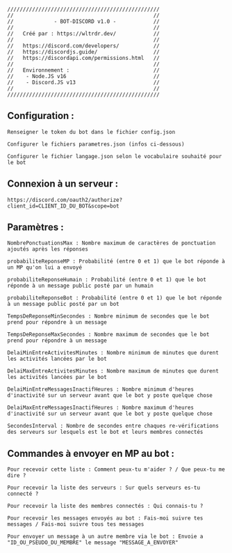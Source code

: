 
    /////////////////////////////////////////////////
    //                                             //
    //             - BOT-DISCORD v1.0 -            //
    //                                             //
    //   Créé par : https://wltrdr.dev/            //
    //                                             //
    //   https://discord.com/developers/           //
    //   https://discordjs.guide/                  //
    //   https://discordapi.com/permissions.html   //
    //                                             //
    //   Environnement :                           //
    //    - Node.JS v16                            //
    //    - Discord.JS v13                         //
    //                                             //
    /////////////////////////////////////////////////



Configuration :
---------------

    Renseigner le token du bot dans le fichier config.json

    Configurer le fichiers parametres.json (infos ci-dessous)

    Configurer le fichier langage.json selon le vocabulaire souhaité pour le bot



Connexion à un serveur :
------------------------

    https://discord.com/oauth2/authorize?client_id=CLIENT_ID_DU_BOT&scope=bot



Paramètres :
------------

    NombrePonctuationsMax : Nombre maximum de caractères de ponctuation ajoutés après les réponses

    probabiliteReponseMP : Probabilité (entre 0 et 1) que le bot réponde à un MP qu'on lui a envoyé

    probabiliteReponseHumain : Probabilité (entre 0 et 1) que le bot réponde à un message public posté par un humain

    probabiliteReponseBot : Probabilité (entre 0 et 1) que le bot réponde à un message public posté par un bot

    TempsDeReponseMinSecondes : Nombre minimum de secondes que le bot prend pour répondre à un message

    TempsDeReponseMaxSecondes : Nombre maximum de secondes que le bot prend pour répondre à un message

    DelaiMinEntreActivitesMinutes : Nombre minimum de minutes que durent les activités lancées par le bot

    DelaiMaxEntreActivitesMinutes : Nombre maximum de minutes que durent les activités lancées par le bot

    DelaiMinEntreMessagesInactifHeures : Nombre minimum d'heures d'inactivité sur un serveur avant que le bot y poste quelque chose

    DelaiMaxEntreMessagesInactifHeures : Nombre maximum d'heures d'inactivité sur un serveur avant que le bot y poste quelque chose

    SecondesInterval : Nombre de secondes entre chaques re-vérifications des serveurs sur lesquels est le bot et leurs membres connectés



Commandes à envoyer en MP au bot :
----------------------------------

    Pour recevoir cette liste : Comment peux-tu m'aider ? / Que peux-tu me dire ?

    Pour recevoir la liste des serveurs : Sur quels serveurs es-tu connecté ?

    Pour recevoir la liste des membres connectés : Qui connais-tu ?

    Pour recevoir les messages envoyés au bot : Fais-moi suivre tes messages / Fais-moi suivre tous tes messages

    Pour envoyer un message à un autre membre via le bot : Envoie a "ID_OU_PSEUDO_DU_MEMBRE" le message "MESSAGE_A_ENVOYER"
